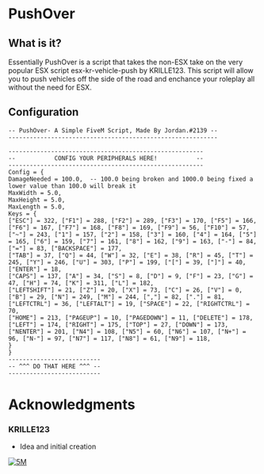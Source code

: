 # PushOver
## What is it?
Essentially PushOver is a script that takes the non-ESX take on the very popular ESX script esx-kr-vehicle-push by KRILLE123. This script will allow you to push vehicles off the side of the road and enchance your roleplay all without the need for ESX.


## Configuration
```-----------------------------------------------------------
-- PushOver- A Simple FiveM Script, Made By Jordan.#2139 --
-----------------------------------------------------------

-------------------------------------------------------
--           CONFIG YOUR PERIPHERALS HERE!           --
-------------------------------------------------------
Config = {
DamageNeeded = 100.0,  -- 100.0 being broken and 1000.0 being fixed a lower value than 100.0 will break it
MaxWidth = 5.0,
MaxHeight = 5.0,
MaxLength = 5.0,
Keys = {
["ESC"] = 322, ["F1"] = 288, ["F2"] = 289, ["F3"] = 170, ["F5"] = 166, ["F6"] = 167, ["F7"] = 168, ["F8"] = 169, ["F9"] = 56, ["F10"] = 57,
["~"] = 243, ["1"] = 157, ["2"] = 158, ["3"] = 160, ["4"] = 164, ["5"] = 165, ["6"] = 159, ["7"] = 161, ["8"] = 162, ["9"] = 163, ["-"] = 84, ["="] = 83, ["BACKSPACE"] = 177,
["TAB"] = 37, ["Q"] = 44, ["W"] = 32, ["E"] = 38, ["R"] = 45, ["T"] = 245, ["Y"] = 246, ["U"] = 303, ["P"] = 199, ["["] = 39, ["]"] = 40, ["ENTER"] = 18,
["CAPS"] = 137, ["A"] = 34, ["S"] = 8, ["D"] = 9, ["F"] = 23, ["G"] = 47, ["H"] = 74, ["K"] = 311, ["L"] = 182,
["LEFTSHIFT"] = 21, ["Z"] = 20, ["X"] = 73, ["C"] = 26, ["V"] = 0, ["B"] = 29, ["N"] = 249, ["M"] = 244, [","] = 82, ["."] = 81,
["LEFTCTRL"] = 36, ["LEFTALT"] = 19, ["SPACE"] = 22, ["RIGHTCTRL"] = 70,
["HOME"] = 213, ["PAGEUP"] = 10, ["PAGEDOWN"] = 11, ["DELETE"] = 178,
["LEFT"] = 174, ["RIGHT"] = 175, ["TOP"] = 27, ["DOWN"] = 173,
["NENTER"] = 201, ["N4"] = 108, ["N5"] = 60, ["N6"] = 107, ["N+"] = 96, ["N-"] = 97, ["N7"] = 117, ["N8"] = 61, ["N9"] = 118,
}
}
--------------------------
-- ^^^ DO THAT HERE ^^^ -- 
--------------------------
```
# Acknowledgments
### KRILLE123
- Idea and initial creation

[![5M](https://i.imgur.com/kjtAQla.png)](https://forum.cfx.re/u/britishbrotherhood/summary)
